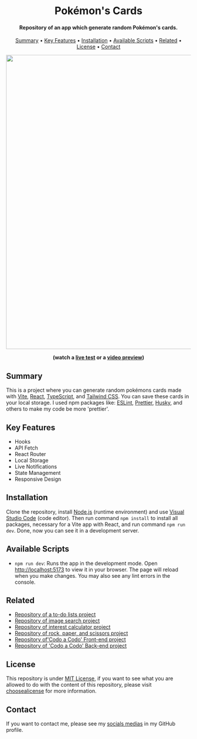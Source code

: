 <h1 align="center">
    Pokémon's Cards
</h1>

<h4 align="center">
    Repository of an app which generate random Pokémon's cards.
</h4>

<p align="center">
    <a href="#----summary">Summary</a> •
    <a href="#----key-features">Key Features</a> •
    <a href="#----installation">Installation</a> •
    <a href="#----available-scripts">Available Scripts</a> •
    <a href="#----related">Related</a> •
    <a href="#----license">License</a> •
    <a href="#----contact">Contact</a>
</p>

<p align="center">
    <a href="https://pokemon-cards-ochre.vercel.app/" target="_blank">
        <img src="https://github.com/hozlucas28/Pokemon-Cards/assets/88015479/7a5721af-1556-4b80-974c-dd4450c3ab23" width="800">
    </a>
</p>

<p align="center">
    <strong>(watch a <a href="https://pokemon-cards-ochre.vercel.app/" target="_blank">live test</a> or a <a href="https://www.youtube.com/watch?v=w4GR0nch1cg" target="_blank">video preview</a>)</strong>
</p>

<h2>
    Summary
</h2>
<p>
    This is a project where you can generate random pokémons cards made with <a href="https://vitejs.dev/" target="_blank">Vite</a>, <a href="https://reactjs.org/" target="_blank">React</a>, <a href="https://www.typescriptlang.org/" target="_blank">TypeScript</a>, and <a href="https://tailwindcss.com/" target="_blank">Tailwind CSS</a>. You can save these cards in your local storage. I used npm packages like: <a href="https://eslint.org/" target="_blank">ESLint</a>, <a href="https://prettier.io/" target="_blank">Prettier</a>, <a href="https://github.com/typicode/husky" target="_blank">Husky</a>, and others to make my code be more 'prettier'.
</p>

<h2>
    Key Features
</h2>
<p>
    <ul>
        <li>
            Hooks
        </li>
        <li>
            API Fetch
        </li>
        <li>
            React Router
        </li>
        <li>
            Local Storage
        </li>
        <li>
            Live Notifications
        </li>
        <li>
            State Management
        </li>
        <li>
            Responsive Design
        </li>
    </ul>
</p>

<h2>
    Installation
</h2>
<p>
    Clone the repository, install <a href="https://nodejs.org/es/" target="_blank">Node.js</a> (runtime environment) and use <a href="https://code.visualstudio.com/" target="_blank">Visual Studio Code</a> (code editor). Then run command <code>npm install</code> to install all packages, necessary for a Vite app with React, and run command <code>npm run dev</code>. Done, now you can see it in a development server.
</p>

<h2>
    Available Scripts
</h2>
<p>
    <ul>
        <li>
            <code>npm run dev</code>: Runs the app in the development mode. Open <a href="http://localhost:5173" target="_blank">http://localhost:5173</a> to view it in your browser. The page will reload when you make changes. You may also see any lint errors in the console.
        </li>
    </ul>
</p>

<h2>
    Related
</h2>
<p>
    <ul>    
        <li>
            <a href="https://github.com/hozlucas28/Codo-Codo-React-Project-02-2023" target="_blank">Repository of a to-do lists project</a>
        </li>
        <li>
            <a href="https://github.com/hozlucas28/React-Image-Search-Practice-2023" target="_blank">Repository of image search project</a>
        </li>
        <li>
            <a href="https://github.com/hozlucas28/React-Interest-Calculator-Practice-2023" target="_blank">Repository of interest calculator project</a>
        </li>
        <li>
            <a href="https://github.com/hozlucas28/Codo-Codo-React-Project-01-2023" target="_blank">Repository of rock, paper, and scissors project</a>
        </li>
        <li>
            <a href="https://github.com/hozlucas28/Codo-Codo-Front-end-Project-2022" target="_blank">Repository of'Codo a Codo' Front-end project</a>
        </li>
        <li>
            <a href="https://github.com/hozlucas28/Codo-Codo-Back-end-Project-2022" target="_blank">Repository of 'Codo a Codo' Back-end project</a>
        </li>
    </ul>
</p>

<h2>
    License
</h2>
<p>
    This repository is under <a href="./LICENSE" target="_blank">MIT License</a>, if you want to see what you are allowed to do with the content of this repository, please visit <a href="https://choosealicense.com/licenses/" target="_blank">choosealicense</a> for more information.
</p>

<h2>
    Contact
</h1>
<p>
    If you want to contact me, please see my <a href="https://github.com/hozlucas28" target="_blank">socials medias</a> in my GitHub profile.
</p>
